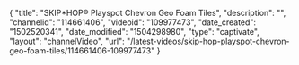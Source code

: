 {
    "title": "SKIP*HOP&reg; Playspot Chevron Geo Foam Tiles",
    "description": "",
    "channelid": "114661406",
    "videoid": "109977473",
    "date_created": "1502520341",
    "date_modified": "1504298980",
    "type": "captivate",
    "layout": "channelVideo",
    "url": "\/latest-videos\/skip-hop-playspot-chevron-geo-foam-tiles\/114661406-109977473"
}